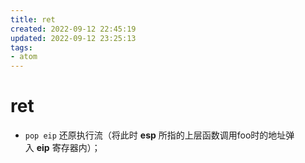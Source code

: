 ```yaml
---
title: ret
created: 2022-09-12 22:45:19
updated: 2022-09-12 23:25:13
tags: 
- atom
---
```

# ret

- `pop eip` 还原执行流（将此时 **esp** 所指的上层函数调用foo时的地址弹入 **eip** 寄存器内）；